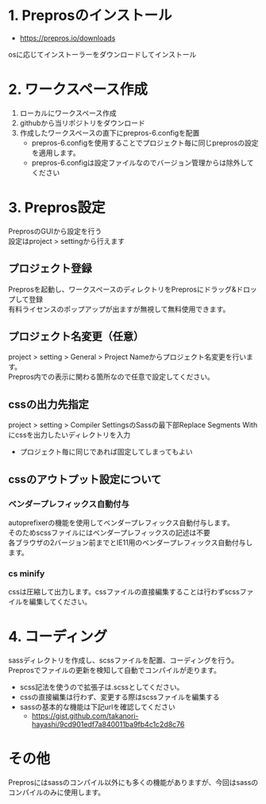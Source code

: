 # 1. Preprosのインストール
- https://prepros.io/downloads

osに応じてインストーラーをダウンロードしてインストール

# 2. ワークスペース作成
1. ローカルにワークスペース作成
2. githubから当リポジトリをダウンロード
3. 作成したワークスペースの直下にprepros-6.configを配置
    - prepros-6.configを使用することでプロジェクト毎に同じpreprosの設定を適用します。
    - prepros-6.configは設定ファイルなのでバージョン管理からは除外してください

# 3. Prepros設定
PreprosのGUIから設定を行う  
設定はproject > settingから行えます

## プロジェクト登録
Preprosを起動し、ワークスペースのディレクトリをPreprosにドラッグ&ドロップして登録  
有料ライセンスのポップアップが出ますが無視して無料使用できます。

## プロジェクト名変更（任意）
project > setting > General > Project Nameからプロジェクト名変更を行います。  
Prepros内での表示に関わる箇所なので任意で設定してください。

## cssの出力先指定
project > setting > Compiler SettingsのSassの最下部Replace Segments Withにcssを出力したいディレクトリを入力
- プロジェクト毎に同じであれば固定してしまってもよい

## cssのアウトプット設定について
### ベンダープレフィックス自動付与
autoprefixerの機能を使用してベンダープレフィックス自動付与します。  
そのためscssファイルにはベンダープレフィックスの記述は不要  
各ブラウザの2バージョン前までとIE11用のベンダープレフィックス自動付与します。

### cs minify
cssは圧縮して出力します。cssファイルの直接編集することは行わずscssファイルを編集してください。

# 4. コーディング
sassディレクトリを作成し、scssファイルを配置、コーディングを行う。  
Preprosでファイルの更新を検知して自動でコンパイルが走ります。

- scss記法を使うので拡張子は.scssとしてください。
- cssの直接編集は行わず、変更する際はscssファイルを編集する
- sassの基本的な機能は下記urlを確認してください
    - https://gist.github.com/takanori-hayashi/9cd901edf7a840011ba9fb4c1c2d8c76

# その他
Preprosにはsassのコンパイル以外にも多くの機能がありますが、今回はsassのコンパイルのみに使用します。
